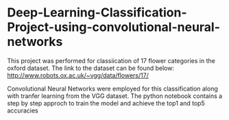 # Deep-Learning-Classification-Project-using-convolutional-neural-networks
This project was performed for classiication of 17 flower categories in the oxford dataset. The link to the dataset can be found below:
http://www.robots.ox.ac.uk/~vgg/data/flowers/17/

Convolutional Neural Networks were employed for this classification along with tranfer learning from the VGG dataset. The python notebook
contains a step by step approch to train the model and achieve the top1 and top5 accuracies

